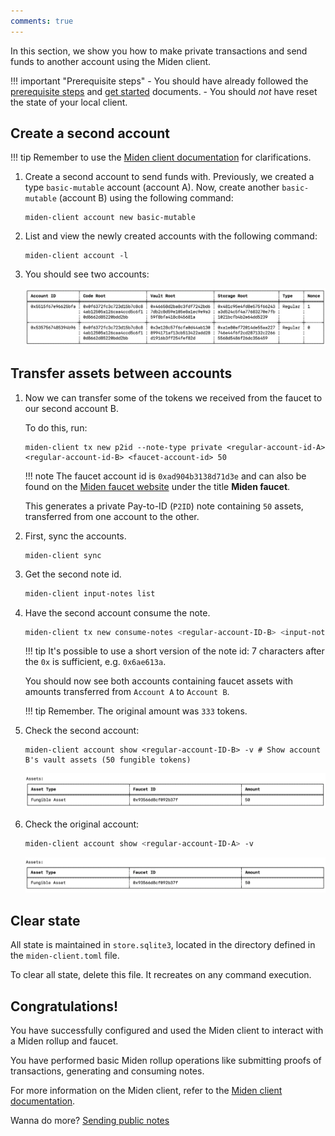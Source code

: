 ```yaml
---
comments: true
---
```


In this section, we show you how to make private transactions and send funds to another account using the Miden client. 

!!! important "Prerequisite steps"
    - You should have already followed the [prerequisite steps](prerequisites.md) and [get started](create-account-use-faucet.md) documents.
    - You should *not* have reset the state of your local client. 

## Create a second account

!!! tip
      Remember to use the [Miden client documentation](https://docs.polygon.technology/miden/miden-client/cli-reference/) for clarifications.

1. Create a second account to send funds with. Previously, we created a type `basic-mutable` account (account A). Now, create another `basic-mutable` (account B) using the following command:

      ```shell
      miden-client account new basic-mutable
      ```

2. List and view the newly created accounts with the following command:

      ```shell
      miden-client account -l
      ```

3. You should see two accounts:

      ![Result of listing miden accounts](../../img/get-started/two-accounts.png)

## Transfer assets between accounts

1. Now we can transfer some of the tokens we received from the faucet to our second account B. 

    To do this, run:

    ```shell
    miden-client tx new p2id --note-type private <regular-account-id-A> <regular-account-id-B> <faucet-account-id> 50 
    ```

    !!! note
        The faucet account id is `0xad904b3138d71d3e` and can also be found on the [Miden faucet website](https://testnet.miden.io/) under the title **Miden faucet**.

    This generates a private Pay-to-ID (`P2ID`) note containing `50` assets, transferred from one account to the other. 

2. First, sync the accounts.

    ```shell
    miden-client sync
    ```

3. Get the second note id.

    ```sh
    miden-client input-notes list 
    ```

4. Have the second account consume the note.

    ```sh
    miden-client tx new consume-notes <regular-account-ID-B> <input-note-id>
    ```

    !!! tip
        It's possible to use a short version of the note id: 7 characters after the `0x` is sufficient, e.g. `0x6ae613a`.

    You should now see both accounts containing faucet assets with amounts transferred from `Account A` to `Account B`.

    !!! tip
        Remember. The original amount was `333` tokens.

5. Check the second account:

    ```shell
    miden-client account show <regular-account-ID-B> -v # Show account B's vault assets (50 fungible tokens)
    ```

    ![Result of listing miden accounts](../../img/get-started/account-b.png)

6. Check the original account:

    ```sh
    miden-client account show <regular-account-ID-A> -v
    ```

    ![Result of listing miden accounts](../../img/get-started/account-a.png)

## Clear state

All state is maintained in `store.sqlite3`, located in the directory defined in the `miden-client.toml` file. 

To clear all state, delete this file. It recreates on any command execution.

## Congratulations! 

You have successfully configured and used the Miden client to interact with a Miden rollup and faucet. 

You have performed basic Miden rollup operations like submitting proofs of transactions, generating and consuming notes.

For more information on the Miden client, refer to the [Miden client documentation](https://docs.polygon.technology/miden/miden-client/).

Wanna do more? [Sending public notes](p2p-public.md)

</br>
